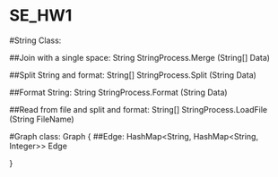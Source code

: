 # SE_HW1

#String Class:

##Join with a single space:
String StringProcess.Merge (String[] Data) 

##Split String and format:
String[] StringProcess.Split (String Data)

##Format String:
String StringProcess.Format (String Data)

##Read from file and split and format:
String[] StringProcess.LoadFile (String FileName)

#Graph class:
Graph {
    ##Edge:
    HashMap<String, HashMap<String, Integer>> Edge
    
}
